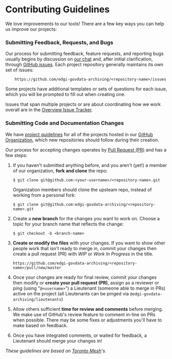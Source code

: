 # Contributing Guidelines

We love improvements to our tools! There are a few key ways you can help us improve our projects:

### Submitting Feedback, Requests, and Bugs

Our process for submitting feedback, feature requests, and reporting bugs usually begins by discussion on [our chat](https://github.com/edgi-govdata-archiving/overview#development) and, after initial clarification, through [GitHub issues](https://help.github.com/articles/about-issues/). Each project repository generally maintains its own set of issues:

        https://github.com/edgi-govdata-archiving/<repository-name>/issues

Some projects have additional templates or sets of questions for each issue, which you will be prompted to fill out when creating one.

Issues that span multiple projects or are about coordinating how we work overall are in the [Overview Issue Tracker](https://github.com/edgi-govdata-archiving/overview/issues).

### Submitting Code and Documentation Changes

We have [project guidelines](./guidelines/project_guidelines.md) for all of the projects hosted in our [GitHub Organization](https://github.com/edgi-govdata-archiving), which new repositories should follow during their creation.

Our process for accepting changes operates by [Pull Request (PR)](https://help.github.com/articles/about-pull-requests/) and has a few steps:

1.  If you haven't submitted anything before, and you aren't (yet!) a member of our organization, **fork and clone** the repo:

        $ git clone git@github.com:<your-username>/<repository-name>.git

    Organization members should clone the upsteam repo, instead of working from a personal fork:

        $ git clone git@github.com:edgi-govdata-archiving/<repository-name>.git

1.  Create a **new branch** for the changes you want to work on. Choose a topic for your branch name that reflects the change:

        $ git checkout -b <branch-name>

1.  **Create or modify the files** with your changes. If you want to show other people work that isn't ready to merge in, commit your changes then create a pull request (PR) with _WIP_ or _Work In Progress_ in the title.

        https://github.com/edgi-govdata-archiving/<repository-name>/pull/new/master

1.  Once your changes are ready for final review, commit your changes then modify or **create your pull request (PR)**, assign as a reviewer or ping (using "`@<username>`") a Lieutenant (someone able to merge in PRs) active on the project (all Lieutenants can be pinged via `@edgi-govdata-archiving/lieutenants`)

1.  Allow others sufficient **time for review and comments** before merging. We make use of GitHub's review feature to comment in-line on PRs when possible. There may be some fixes or adjustments you'll have to make based on feedback.

1.  Once you have integrated comments, or waited for feedback, a Lieutenant should merge your changes in!

_These guidelines are based on [Toronto Mesh](https://github.com/tomeshnet)'s._
